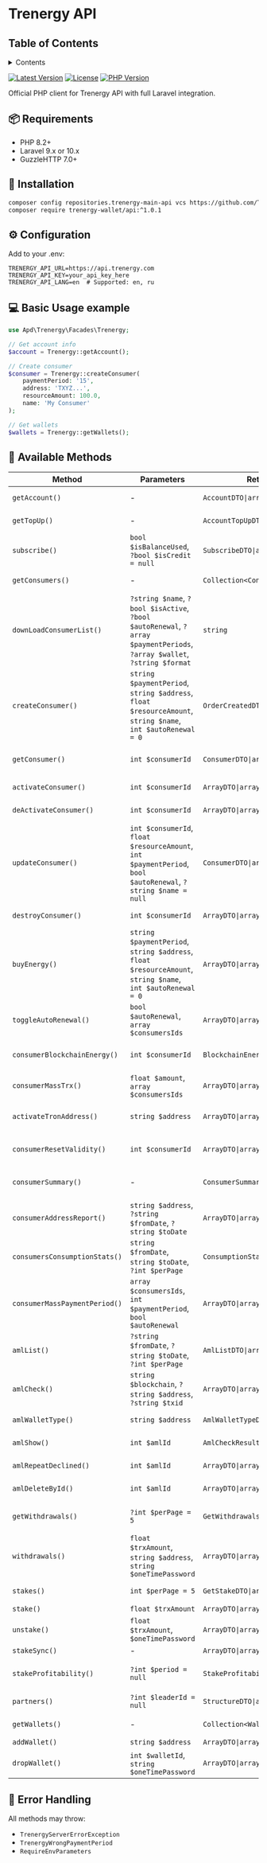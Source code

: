 # Trenergy API

## Table of Contents

<details>

   <summary>Contents</summary>

1. [📦 Requirements](#-requirements)
1. [🚀 Installation](#-installation)
1. [⚙️ Configuration](#-configuration)
1. [💻 Basic Usage example](#-basic-usage-example)
1. [🔧 Available Methods](#-available-methods)
1. [🚨 Error Handling](#-error-handling)

</details>

[![Latest Version](https://img.shields.io/packagist/v/apd/trenergy.svg?style=flat-square)](https://packagist.org/packages/apd/trenergy)
[![License](https://img.shields.io/packagist/l/apd/trenergy.svg?style=flat-square)](https://packagist.org/packages/apd/trenergy)
[![PHP Version](https://img.shields.io/packagist/php-v/apd/trenergy.svg?style=flat-square)](https://php.net)

Official PHP client for Trenergy API with full Laravel integration.

## 📦 Requirements

- PHP 8.2+
- Laravel 9.x or 10.x
- GuzzleHTTP 7.0+

## 🚀 Installation

```bash
composer config repositories.trenergy-main-api vcs https://github.com/Trenergy-wallet/trenergy_main_api
composer require trenergy-wallet/api:^1.0.1

```

## ⚙️ Configuration

Add to your .env:
```dotenv
TRENERGY_API_URL=https://api.trenergy.com
TRENERGY_API_KEY=your_api_key_here
TRENERGY_API_LANG=en  # Supported: en, ru
```

## 💻 Basic Usage example

```php
use Apd\Trenergy\Facades\Trenergy;

// Get account info
$account = Trenergy::getAccount();

// Create consumer
$consumer = Trenergy::createConsumer(
    paymentPeriod: '15', 
    address: 'TXYZ...',
    resourceAmount: 100.0,
    name: 'My Consumer'
);

// Get wallets
$wallets = Trenergy::getWallets();
```

## 🔧 Available Methods

| Method | Parameters | Returns | Description |
|--------|------------|---------|-------------|
| `getAccount()` | - | `AccountDTO\|array` | Get account information |
| `getTopUp()` | - | `AccountTopUpDTO\|array` | Get top-up information |
| `subscribe()` | `bool $isBalanceUsed`, `?bool $isCredit = null` | `SubscribeDTO\|array` | Subscribe to service |
| `getConsumers()` | - | `Collection<ConsumerDTO>\|array` | List all consumers |
| `downLoadConsumerList()` | `?string $name`, `?bool $isActive`, `?bool $autoRenewal`, `?array $paymentPeriods`, `?array $wallet`, `?string $format` | `string` | Download consumer list |
| `createConsumer()` | `string $paymentPeriod`, `string $address`, `float $resourceAmount`, `string $name`, `int $autoRenewal = 0` | `OrderCreatedDTO\|array` | Create new consumer |
| `getConsumer()` | `int $consumerId` | `ConsumerDTO\|array` | Get consumer details |
| `activateConsumer()` | `int $consumerId` | `ArrayDTO\|array` | Activate consumer |
| `deActivateConsumer()` | `int $consumerId` | `ArrayDTO\|array` | Deactivate consumer |
| `updateConsumer()` | `int $consumerId`, `float $resourceAmount`, `int $paymentPeriod`, `bool $autoRenewal`, `?string $name = null` | `ConsumerDTO\|array` | Update consumer |
| `destroyConsumer()` | `int $consumerId` | `ArrayDTO\|array` | Delete consumer |
| `buyEnergy()` | `string $paymentPeriod`, `string $address`, `float $resourceAmount`, `string $name`, `int $autoRenewal = 0` | `ArrayDTO\|array` | Create and activate consumer |
| `toggleAutoRenewal()` | `bool $autoRenewal`, `array $consumersIds` | `ArrayDTO\|array` | Toggle auto-renewal |
| `consumerBlockchainEnergy()` | `int $consumerId` | `BlockchainEnergyDTO\|array` | Get blockchain energy |
| `consumerMassTrx()` | `float $amount`, `array $consumersIds` | `ArrayDTO\|array` | Mass TRX transfer |
| `activateTronAddress()` | `string $address` | `ArrayDTO\|array` | Activate TRON address |
| `consumerResetValidity()` | `int $consumerId` | `ArrayDTO\|array` | Reset validity period |
| `consumerSummary()` | - | `ConsumerSummaryDTO\|array` | Get consumer summary |
| `consumerAddressReport()` | `string $address`, `?string $fromDate`, `?string $toDate` | `ArrayDTO\|array` | Get address report |
| `consumersConsumptionStats()` | `string $fromDate`, `string $toDate`, `?int $perPage` | `ConsumptionStatTotalDTO\|array` | Get consumption stats |
| `consumerMassPaymentPeriod()` | `array $consumersIds`, `int $paymentPeriod`, `bool $autoRenewal` | `ArrayDTO\|array` | Mass update payment period |
| `amlList()` | `?string $fromDate`, `?string $toDate`, `?int $perPage` | `AmlListDTO\|array` | Get AML list |
| `amlCheck()` | `string $blockchain`, `?string $address`, `?string $txid` | `ArrayDTO\|array` | Check AML status |
| `amlWalletType()` | `string $address` | `AmlWalletTypeDTO\|array` | Check AML status |
| `amlShow()` | `int $amlId` | `AmlCheckResultDTO\|array` | Check AML status |
| `amlRepeatDeclined()` | `int $amlId` | `ArrayDTO\|array` | Check AML status |
| `amlDeleteById()` | `int $amlId` | `ArrayDTO\|array` | Check AML status |
| `getWithdrawals()` | `?int $perPage = 5` | `GetWithdrawalsDTO\|array` | Get withdrawals list |
| `withdrawals()` | `float $trxAmount`, `string $address`, `string $oneTimePassword` | `ArrayDTO\|array` | Create withdrawal |
| `stakes()` | `int $perPage = 5` | `GetStakeDTO\|array` | Get stakes list |
| `stake()` | `float $trxAmount` | `ArrayDTO\|array` | Create stake |
| `unstake()` | `float $trxAmount`, `$oneTimePassword` | `ArrayDTO\|array` | Unstake funds |
| `stakeSync()` | - | `ArrayDTO\|array` | Sync stakes |
| `stakeProfitability()` | `?int $period = null` | `StakeProfitabilityDTO\|array` | Get profitability stats |
| `partners()` | `?int $leaderId = null` | `StructureDTO\|array` | Get partners structure |
| `getWallets()` | - | `Collection<WalletDTO>\|array` | Get wallets list |
| `addWallet()` | `string $address` | `ArrayDTO\|array` | Add wallet |
| `dropWallet()` | `int $walletId`, `string $oneTimePassword` | `ArrayDTO\|array` | Remove wallet |
		
		

## 🚨 Error Handling

All methods may throw:
- `TrenergyServerErrorException`
- `TrenergyWrongPaymentPeriod`
- `RequireEnvParameters`

